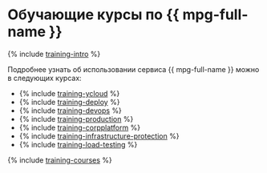 # Обучающие курсы по {{ mpg-full-name }}

{% include [training-intro](../_includes/training/training-intro.md) %}

Подробнее узнать об использовании сервиса {{ mpg-full-name }} можно в следующих курсах:
* {% include [training-ycloud](../_includes/training/training-csi.md) %}
* {% include [training-deploy](../_includes/training/training-gid.md) %}
* {% include [training-devops](../_includes/training/training-dde.md) %}
* {% include [training-production](../_includes/training/training-ppp.md) %}
* {% include [training-corpplatform](../_includes/training/training-cdp.md) %}
* {% include [training-infrastructure-protection](../_includes/training/training-pce.md) %}
* {% include [training-load-testing](../_includes/training/training-load-testing.md) %}

{% include [training-courses](../_includes/training/training-courses.md) %}